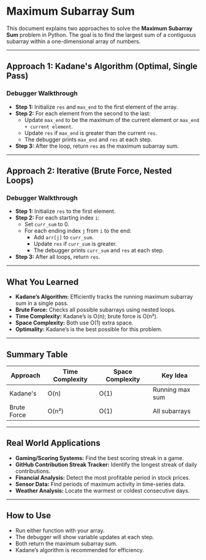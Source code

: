 # Maximum Subarray Sum

This document explains two approaches to solve the **Maximum Subarray Sum** problem in Python. The goal is to find the largest sum of a contiguous subarray within a one-dimensional array of numbers.

---

## Approach 1: Kadane's Algorithm (Optimal, Single Pass)

### Debugger Walkthrough

- **Step 1:** Initialize `res` and `max_end` to the first element of the array.
- **Step 2:** For each element from the second to the last:
    - Update `max_end` to be the maximum of the current element or `max_end + current element`.
    - Update `res` if `max_end` is greater than the current `res`.
    - The debugger prints `max_end` and `res` at each step.
- **Step 3:** After the loop, return `res` as the maximum subarray sum.

---

## Approach 2: Iterative (Brute Force, Nested Loops)

### Debugger Walkthrough

- **Step 1:** Initialize `res` to the first element.
- **Step 2:** For each starting index `i`:
    - Set `curr_sum` to 0.
    - For each ending index `j` from `i` to the end:
        - Add `arr[j]` to `curr_sum`.
        - Update `res` if `curr_sum` is greater.
        - The debugger prints `curr_sum` and `res` at each step.
- **Step 3:** After all loops, return `res`.

---

## What You Learned

- **Kadane’s Algorithm:** Efficiently tracks the running maximum subarray sum in a single pass.
- **Brute Force:** Checks all possible subarrays using nested loops.
- **Time Complexity:** Kadane’s is O(n); brute force is O(n²).
- **Space Complexity:** Both use O(1) extra space.
- **Optimality:** Kadane’s is the best possible for this problem.

---

## Summary Table

| Approach      | Time Complexity | Space Complexity | Key Idea         |
| ------------- | --------------- | ---------------- | ---------------- |
| Kadane's      | O(n)            | O(1)             | Running max sum  |
| Brute Force   | O(n²)           | O(1)             | All subarrays    |

---

## Real World Applications

- **Gaming/Scoring Systems:** Find the best scoring streak in a game.
- **GitHub Contribution Streak Tracker:** Identify the longest streak of daily contributions.
- **Financial Analysis:** Detect the most profitable period in stock prices.
- **Sensor Data:** Find periods of maximum activity in time-series data.
- **Weather Analysis:** Locate the warmest or coldest consecutive days.

---

## How to Use

- Run either function with your array.
- The debugger will show variable updates at each step.
- Both return the maximum subarray sum.
- Kadane’s algorithm is recommended for efficiency.

